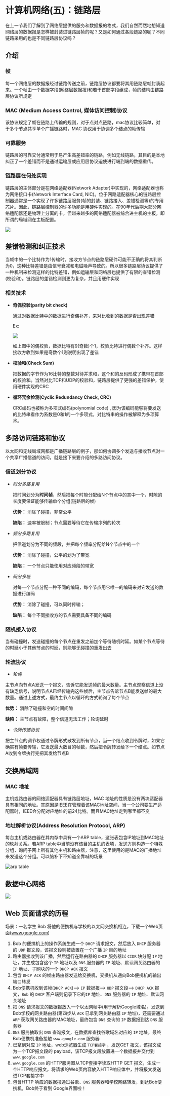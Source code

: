 # 计算机网络(五)：链路层

在上一节我们了解到了网络层提供的服务和数据报的格式，我们自然而然地想知道网络层的数据报是怎样被封装进链路层帧的呢？又是如何通过各段链路的呢？不同链路采用的也是不同链路层协议吗？

## 介绍

### 帧

每一个网络层的数据报经过链路传送之前，链路层协议都要将其用链路层帧封装起来。一个帧由一个数据字段(网络层数据报)和若干首部字段组成，帧的结构由链路层协议所规定

### MAC (Medium Access Control, 媒体访问控制)协议

该协议规定了帧在链路上传输的规则，对于点对点链路，mac协议比较简单，对于多个节点共享单个广播链路时，MAC 协议用于协调多个结点的帧传输

### 可靠服务

链路层的可靠交付通常用于易产生高差错率的链路，例如无线链路，其目的是本地纠正了一个差错而不是通过运输层或应用层协议迫使进行端到端的数据重传。

### 链路层在何处实现

链路层的主体部分是在网络适配器(Network Adapter)中实现的，网络适配器也称为网络接口卡(Network Interface Card, NIC)。位于网路适配器核心的链路层控制器通常是一个实现了许多链路层服务(帧的封装、链路接入、差错检测等)的专用芯片。因此，链路层控制器的许多功能是用硬件实现的。在90年代后期大部分网络适配器还是物理上分离的卡，但越来越多的网络适配器被综合进主机的主板，即所谓的局域网在主板配置。

![](http://qiniu.itliusir.com/%E7%BD%91%E7%BB%9C%E9%80%82%E9%85%8D%E5%99%A8.png)

## 差错检测和纠正技术

当帧中的一个比特作为1传输时，接收方节点的链路层硬件可能不正确的将其判断为0，这种比特差错是由信号衰减和电磁噪声导致的。所以很多链路层协议提供了一种机制来检测这样的比特差错，例如运输层和网络层也提供了有限的查错检测(校验和)。链路层的差错检测则更为复杂，并且用硬件实现

### 相关技术

- **奇偶校验(parity bit check)**

  通过对数据比特中的数据进行奇偶补齐，来对比收到的数据是否出现差错

  Ex:

  ![](http://qiniu.itliusir.com/%E5%81%B6%E6%A0%A1%E9%AA%8C.png)

  如上图中的偶校验，数据比特有9(奇数)个1，校验比特进行偶数个补齐。这样接收方收到如果是奇数个1则说明出现了差错

- **校验和(Check Sum)**

  把数据的字节作为16比特的整数对待并求和，这个和的反码形成了携带在首部的校验和。当然对比TCP和UDP的校验和，链路层提供了更强的差错保护，使用硬件实现的CRC

- **循环冗余检测(Cyclic Redundancy Check, CRC)**

  CRC编码也被称为多项式编码(polynomial code) , 因为该编码能够将要发送的比特串看作为系数是0和1的一个多项式，对比特串的操作被解释为多项算术。

## 多路访问链路和协议

以太网和无线局域网都是广播链路层的例子，那如何协调多个发送与接收节点对一个共享广播信道的访问，就是接下来要介绍的多路访问协议。

### 信道划分协议

- *时分多路复用*

  把时间划分为**时间帧**，然后把每个时隙分配给N个节点中的其中一个，时隙的长度要保证能够传输单个分组(链路层的帧)

  **优势：** 消除了碰撞，非常公平

  **缺陷：** 速率被限制；节点需要等待它在传输序列的轮次

- *频分多路复用*

  把信道划分为不同的频段，并把每个频率分配给N个节点中的一个

  **优势：** 消除了碰撞，公平的划为了带宽

  **缺陷：** 一个节点只能使用对应频段的带宽

- *码分多址*

  对每一个节点分配一种不同的编码，每个节点用它唯一的编码来对它发送的数据进行编码

  **优势：** 消除了碰撞，可以同时传输；

  **缺陷：** 每个不同接收方的节点需要具备不同的编码

### 随机接入协议

当有碰撞时，发送碰撞的每个节点在重发之前加个等待随机时延。如某个节点等待的时延小于其他节点的时延，则能够无碰撞的重发出去

### 轮流协议

- *轮询*

主节点向节点A发送一个报文，告诉它能发送帧的最大数量。主节点观察信道上没有缺乏信号，说明节点A已经传输完这些帧后，主节点告诉节点B能发送帧的最大数量。通过上述方式，最终主节点以循环的方式轮询了每个节点

**优势：** 消除了碰撞和空的时间间隙

**缺陷：** 主节点有故障，整个信道无法工作；轮询延时

- *令牌传递协议*

把主节点的调节权通过令牌形式散发到所有节点，当一个结点收到令牌时，如果它确实有帧要传输，它发送最大数目的帧数，然后把令牌转发给下一个结点。如节点A收到令牌执行完把其发给节点B

## 交换局域网

### MAC 地址

主机或路由器的网络适配器具有链路层地址，MAC 地址的性质是没有两块适配器具有相同的地址。其原因是IEEE在管理着该MAC地址空间，当一个公司要生产适配器时，IEEE会分配对应地址的前24比特。而且MAC地址走到哪里都不变

### 地址解析协议(Address Resolution Protocol, ARP)

每台主机或路由器在其内存中具有一个ARP table，这张表包含IP地址到MAC地址的映射关系。若ARP table中当前没有该目的主机的表项，发送方则构造一个特殊分组，询问子网上所有其他主机和路由器，注意，这里使用的是MAC的广播地址来发送这个分组。可以脑补下不知道全靠喊的场景

![arp table](http://qiniu.itliusir.com/ARP_table.png)

## 数据中心网络

![](http://qiniu.itliusir.com/%E6%95%B0%E6%8D%AE%E4%B8%AD%E5%BF%83%E7%BD%91%E7%BB%9C.png)



## Web 页面请求的历程

场景：一名学生 Bob 将他的便携机与学校的以太网交换机相连，下载一个Web页面(www.google.com)

1. Bob 的便携机上的操作系统生成一个 `DHCP` 请求报文，然后放入 `DHCP` 服务器的 `UDP` 报文段，该报文段则被放置在一个广播 `IP` 目的地址
2. 路由器接收到该广播，然后运行在路由器的 `DHCP` 服务器以 `CIDR` 块分配 `IP` 地址，并生成包含这个 `IP` 地址以及 `DNS` 服务器的 `IP` 地址、默认网关路由器的 `IP` 地址、子网块的一个 `DHCP ACK` 报文
3. 包含 `DHCP ACK` 的帧由路由器发送给交换机，交换机从通向Bob便携机的输出端口转发
4. Bob便携机收到该帧(`DHCP ACK`)--> `IP` 数据报--> `UDP` 报文段--> `DHCP ACK` 报文，`Bob` 的 `DHCP` 客户端则记录下它的`IP` 地址、`DNS` 服务器的 `IP` 地址、默认网关地址
5. 把 `DNS` 请求报文的数据报放入一个以太网帧中(用于解析Google域名)。发送到Bob学校的网关路由器(第四步从 `ACK` 已拿到网关路由器 `IP` 地址)，还需要通过 `ARP` 获取网关路由器的MAC地址，最终包含 `DNS` 查询的 `IP` 数据报到达 `DNS` 服务器
6. `DNS` 服务抽取出 `DNS` 查询报文，在数据库查找谷歌域名对应的 `IP` 地址，最终Bob便携机准备接触 `www.google.com` 服务器
7. 已拿到对应 `IP` 地址，web浏览器生成 `TCP套接字` ，发送GET 报文，该报文成为一个TCP报文段的 payload，该TCP报文段放置进一个数据报并交付到 `www.google.com`
8. `www.google.com` 的HTTP服务器从TCP套接字读取HTTP GET 报文，生成一个HTTP响应报文，将请求的Web页内容放入HTTP响应体中，并将报文发送进TCP套接字中
9. 包含HTTP 响应的数据报通过谷歌、`DNS` 服务器和学校网络转发，到达Bob便携机，Bob终于看到 Google界面啦！